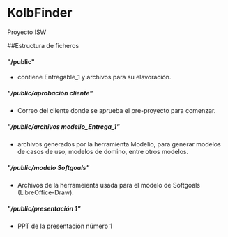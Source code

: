 # KolbFinder
Proyecto ISW

##Estructura de ficheros
#### "/public"    
 -  contiene Entregable_1 y archivos para su elavoración.
##### "/public/aprobación cliente"
 -  Correo del cliente donde se aprueba el pre-proyecto para comenzar.
##### "/public/archivos modelio_Entrega_1"
 -  archivos generados por la herramienta Modelio, para generar modelos de casos de uso, modelos de domino, entre otros modelos.
##### "/public/modelo Softgoals"
 -  Archivos de la herrameienta usada para el modelo de Softgoals (LibreOffice-Draw).
##### "/public/presentación 1"
 -  PPT de la presentación número 1

